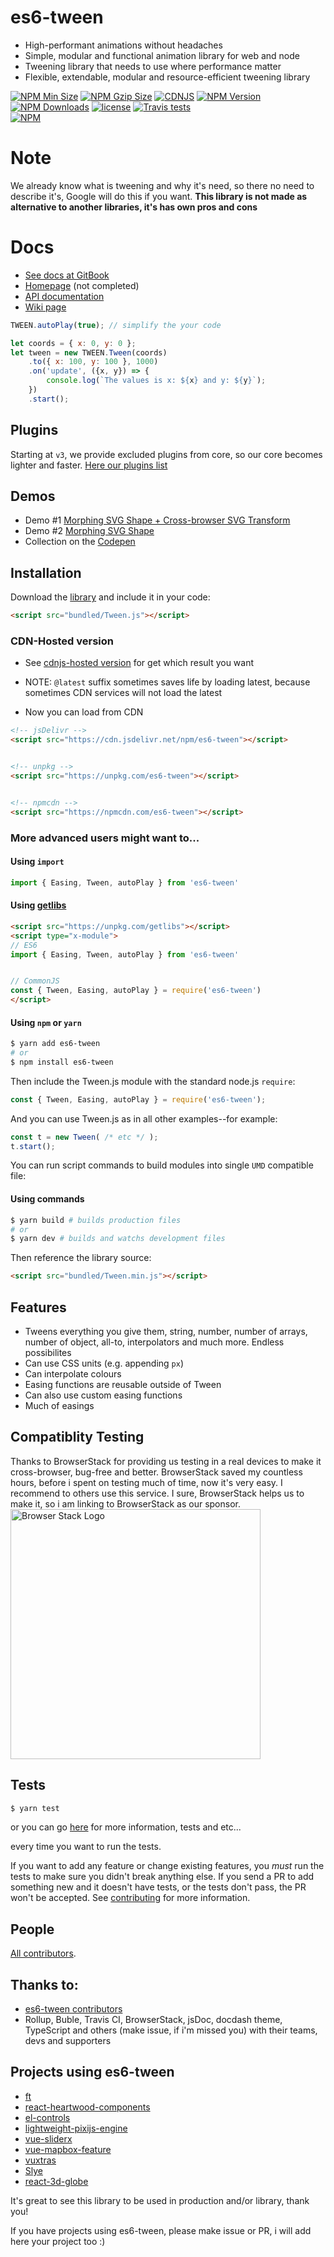 # es6-tween

- High-performant animations without headaches
- Simple, modular and functional animation library for web and node
- Tweening library that needs to use where performance matter
- Flexible, extendable, modular and resource-efficient tweening library

[![NPM Min Size][npm-min-size]][unpkg-url]
[![NPM Gzip Size][npm-gzip-size]][unpkg-url]
[![CDNJS][cdnjs-image]][cdnjs-url]
[![NPM Version][npm-image]][npm-url]
[![NPM Downloads][downloads-image]][npm-url]
[![license](https://img.shields.io/github/license/tweenjs/es6-tween.svg)]()
[![Travis tests][travis-image]][travis-url]
<br/>
[![NPM](https://nodei.co/npm/es6-tween.png?downloads=true&stars=true)](https://nodei.co/npm/es6-tween/)

# Note

We already know what is tweening and why it's need, so there no need to describe it's, Google will do this if you want.
**This library is not made as alternative to another libraries, it's has own pros and cons**

# Docs

* [See docs at GitBook](https://tweenjs.gitbook.io/es6-tween/)
* [Homepage](https://tweenjs.github.io/es6-tween/) (not completed)
* [API documentation](./API.md)
* [Wiki page](https://github.com/tweenjs/es6-tween/wiki)


```javascript
TWEEN.autoPlay(true); // simplify the your code

let coords = { x: 0, y: 0 };
let tween = new TWEEN.Tween(coords)
	.to({ x: 100, y: 100 }, 1000)
	.on('update', ({x, y}) => {
		console.log(`The values is x: ${x} and y: ${y}`);
	})
	.start();

```

## Plugins

Starting at `v3`, we provide excluded plugins from core, so our core becomes lighter and faster. [Here our plugins list](https://www.npmjs.com/browse/keyword/es6-tween)


## Demos

* Demo #1 [Morphing SVG Shape + Cross-browser SVG Transform](https://codepen.io/dalisoft/pen/mMJmxX)
* Demo #2 [Morphing SVG Shape](https://codepen.io/dalisoft/pen/BdLydv)
* Collection on the [Codepen](https://codepen.io/collection/DapBmv/)

## Installation

Download the [library](https://raw.githubusercontent.com/tweenjs/es6-tween/master/ts/Tween.ts) and include it in your code:

```html
<script src="bundled/Tween.js"></script>
```

### CDN-Hosted version

* See [cdnjs-hosted version](https://cdnjs.com/libraries/es6-tween) for get which result you want
* NOTE: `@latest` suffix sometimes saves life by loading latest, because sometimes CDN services will not load the latest

* Now you can load from CDN

```html
<!-- jsDelivr -->
<script src="https://cdn.jsdelivr.net/npm/es6-tween"></script>


<!-- unpkg -->
<script src="https://unpkg.com/es6-tween"></script>


<!-- npmcdn -->
<script src="https://npmcdn.com/es6-tween"></script>
```


### More advanced users might want to...

#### Using `import`

```javascript
import { Easing, Tween, autoPlay } from 'es6-tween'
```

#### Using [getlibs](https://github.com/activewidgets/getlibs)

```html
<script src="https://unpkg.com/getlibs"></script>
<script type="x-module">
// ES6
import { Easing, Tween, autoPlay } from 'es6-tween'


// CommonJS
const { Tween, Easing, autoPlay } = require('es6-tween')
</script>
```

#### Using `npm` or `yarn`

```bash
$ yarn add es6-tween
# or
$ npm install es6-tween
```

Then include the Tween.js module with the standard node.js `require`:

```javascript
const { Tween, Easing, autoPlay } = require('es6-tween');
```

And you can use Tween.js as in all other examples--for example:

```javascript
const t = new Tween( /* etc */ );
t.start();
```

You can run script commands to build modules into single `UMD` compatible file:

#### Using commands

```bash
$ yarn build # builds production files
# or
$ yarn dev # builds and watchs development files
```

Then reference the library source:

```html
<script src="bundled/Tween.min.js"></script>
```

## Features

* Tweens everything you give them, string, number, number of arrays, number of object, all-to, interpolators and much more. Endless possibilites
* Can use CSS units (e.g. appending `px`)
* Can interpolate colours
* Easing functions are reusable outside of Tween
* Can also use custom easing functions
* Much of easings

## Compatiblity Testing

Thanks to BrowserStack for providing us testing in a real devices to make it cross-browser, bug-free and better.
BrowserStack saved my countless hours, before i spent on testing much of time, now it's very easy. I recommend to others use this service.
I sure, BrowserStack helps us to make it, so i am linking to BrowserStack as our sponsor.
[<img src="https://cloud.githubusercontent.com/assets/7864462/12837037/452a17c6-cb73-11e5-9f39-fc96893bc9bf.png" alt="Browser Stack Logo" width="400">](https://www.browserstack.com/)

## Tests

```bash
$ yarn test
```

or you can go [here](https://travis-ci.org/tweenjs/es6-tween) for more information, tests and etc...

every time you want to run the tests.

If you want to add any feature or change existing features, you *must* run the tests to make sure you didn't break anything else. If you send a PR to add something new and it doesn't have tests, or the tests don't pass, the PR won't be accepted. See [contributing](CONTRIBUTING.md) for more information.

## People

[All contributors](https://github.com/tweenjs/es6-tween/contributors).

## Thanks to: 
* [es6-tween contributors](https://github.com/tweenjs/es6-tween/graphs/contributors)
* Rollup, Buble, Travis CI, BrowserStack, jsDoc, docdash theme, TypeScript and others (make issue, if i'm missed you) with their teams, devs and supporters

## Projects using es6-tween

* [ft](https://github.com/2players/ft)
* [react-heartwood-components](https://www.npmjs.com/package/@sprucelabs/react-heartwood-components)
* [el-controls](https://github.com/eljs/el-controls)
* [lightweight-pixijs-engine](https://github.com/dgzornoza/lightweight-pixijs-engine#readme)
* [vue-sliderx](https://www.npmjs.com/package/vue-sliderx)
* [vue-mapbox-feature](https://cityseer.github.io/vue-mapbox-feature)
* [vuxtras](https://github.com/homerjam/vuxtras#readme)
* [Slye](https://github.com/Slye3D/slye#readme)
* [react-3d-globe](https://chrisrzhou.github.io/react-3d-globe/)

It's great to see this library to be used in production and/or library, thank you!

If you have projects using es6-tween, please make issue or PR, i will add here your project too :)

[npm-min-size]: https://img.shields.io/bundlephobia/min/es6-tween.svg
[npm-gzip-size]: https://img.badgesize.io/https://unpkg.com/es6-tween?compression=gzip
[npm-image]: https://img.shields.io/npm/v/es6-tween.svg
[npm-url]: https://npmjs.org/package/es6-tween
[downloads-image]: https://img.shields.io/npm/dm/es6-tween.svg
[travis-image]: https://travis-ci.org/tweenjs/es6-tween.svg?branch=master
[travis-url]: https://travis-ci.org/tweenjs/es6-tween
[cdnjs-image]: https://img.shields.io/cdnjs/v/es6-tween.svg
[cdnjs-url]: https://cdnjs.com/libraries/es6-tween
[unpkg-url]: https://unpkg.com/es6-tween
